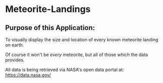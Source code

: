 # Meteorite-Landings

## Purpose of this Application:

To visually display the size and location of every known meteorite landing on earth.

Of course it won't be *every* meteorite, but all of those which the data
provides.

All data is being retrieved via NASA's open data portal at: https://data.nasa.gov/
